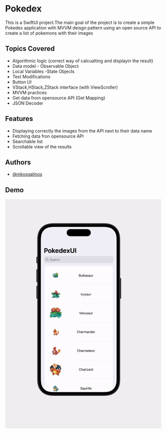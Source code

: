 
# Pokedex

This is a SwiftUI project.The main goal of the project is to create a simple Pokedex application
with MVVM deisgn pattern 
using an open source API to create a list of pokemons with their images

## Topics Covered

- Algorithmic logic (correct way of calcualting and displayin the result)
- Data model - Observable Object
- Local Variables -State Objects
- Text Modifications
- Button UI
- VStack,HStack,ZStack interface (with ViewScroller)
- MVVM practices
- Get data from opensource API (Get Mapping)
- JSON Decoder
## Features


- Displaying correctly the images from the API next to their data name
- Fetching data fron opensource API
- Searchable list
- Scrollable view of the results


## Authors

- [@nikosgalinos](https://github.com/ngalinos95)


## Demo
![](https://github.com/ngalinos95/Pokedex/blob/main/pokemon.gif)



